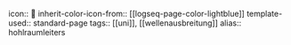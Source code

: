 icon:: 🔲
inherit-color-icon-from:: [[logseq-page-color-lightblue]] 
template-used:: standard-page
tags:: [[uni]], [[wellenausbreitung]] 
alias:: hohlraumleiters
